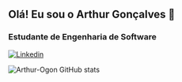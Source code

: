## Olá! Eu sou o Arthur Gonçalves 👋

### Estudante de Engenharia de Software


[![Linkedin](https://img.shields.io/badge/LinkedIn-0077B5?style=for-the-badge&logo=linkedin&logoColor=white)](https://www.linkedin.com/in/arthurgabrielgon/)

![Arthur-Ogon GitHub stats](https://github-readme-stats.vercel.app/api?username=Arthur-Ogon&show_icons=true&theme=radical)
